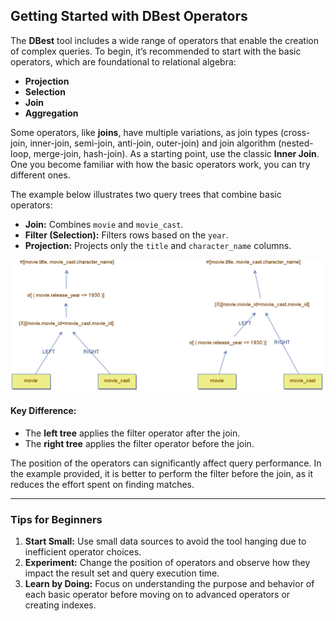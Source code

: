 ## Getting Started with DBest Operators

The **DBest** tool includes a wide range of operators that enable the creation of complex queries. To begin, it’s recommended to start with the basic operators, which are foundational to relational algebra:  
- **Projection**  
- **Selection**  
- **Join**  
- **Aggregation**  

Some operators, like **joins**, have multiple variations, as join types (cross-join, inner-join, semi-join, anti-join, outer-join) and join algorithm (nested-loop, merge-join, hash-join). As a starting point, use the classic **Inner Join**. One you become familiar with how  the basic operators work, you can try different ones. 

The example below illustrates two query trees that combine basic operators:
- **Join:** Combines `movie` and `movie_cast`.
- **Filter (Selection):** Filters rows based on the `year`.
- **Projection:** Projects only the `title` and `character_name` columns.
  


<img src="assets/images/basic-queries.png" alt="Basic Queries" width="700"/>

#### Key Difference:
- The **left tree** applies the filter operator after the join.  
- The **right tree** applies the filter operator before the join.

The position of the operators can significantly affect query performance. In the example provided, it is better to perform the filter before the join, as it reduces the effort spent on finding matches. 

---

### Tips for Beginners
1. **Start Small:** Use small data sources to avoid the tool hanging due to inefficient operator choices.
2. **Experiment:** Change the position of operators and observe how they impact the result set and query execution time.
3. **Learn by Doing:** Focus on understanding the purpose and behavior of each basic operator before moving on to advanced operators or creating indexes.





